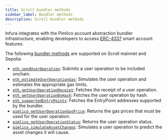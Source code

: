 ```yaml
---
title: Scroll bundler methods
sidebar_label: Bundler methods
description: Scroll bundler methods
---
```


Infura integrates with the Pimlico account abstraction bundler infrastructure, enabling
developers to access [ERC-4337](https://docs.erc4337.io/) smart account features.

The following [bundler methods](../../../../concepts/bundler.md) are supported on Scroll mainnet
and Sepolia:

- [`eth_sendUserOperation`](./eth_senduseroperation):
    Submits a user operation to be included onchain.
- [`eth_estimateUserOperationGas`](./eth_estimateuseroperationgas):
    Simulates the user operation and estimates the appropriate gas limits.
- [`eth_getUserOperationReceipt`](./eth_getuseroperationreceipt):
    Fetches the receipt of a user operation.
- [`eth_getUserOperationByHash`](./eth_getuseroperationbyhash):
    Fetches the user operation by hash.
- [`eth_supportedEntryPoints`](./eth_supportedentrypoints):
    Fetches the EntryPoint addresses supported by the bundler.
- [`pimlico_getUserOperationGasPrice`](./pimlico_getuseroperationgasprice):
    Returns the gas prices that must be used for the user operation.
- [`pimlico_getUserOperationStatus`](./pimlico_getuseroperationstatus):
    Returns the user operation status.
- [`pimlico_simulateAssetChanges`](./pimlico_simulateassetchanges):
    Simulates a user operation to predict the asset changes it will cause.